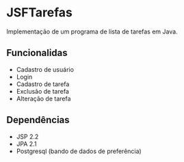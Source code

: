 # JSFTarefas
Implementação de um programa de lista de tarefas em Java.

## Funcionalidas

- Cadastro de usuário
- Login
- Cadastro de tarefa
- Exclusão de tarefa
- Alteração de tarefa

## Dependências

- JSP 2.2
- JPA 2.1
- Postgresql (bando de dados de preferência)

